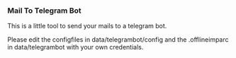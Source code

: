 ### Mail To Telegram Bot

This is a little tool to send your mails to a telegram bot.

Please edit the configfiles in data/telegrambot/config and the .offlineimparc in data/telegrambot with your own credentials.
